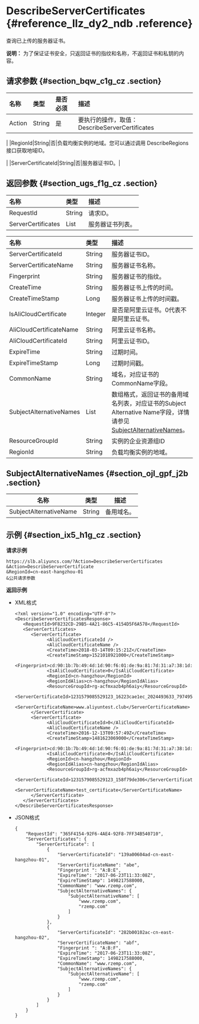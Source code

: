 # DescribeServerCertificates {#reference_llz_dy2_ndb .reference}

查询已上传的服务器证书。

**说明：** 为了保证证书安全，只返回证书的指纹和名称，不返回证书和私钥的内容。

## 请求参数 {#section_bqw_c1g_cz .section}

|名称|类型|是否必须|描述|
|:-|:-|:---|:-|
|Action|String|是|要执行的操作，取值：DescribeServerCertificates

|
|RegionId|String|否|负载均衡实例的地域。您可以通过调用 DescribeRegions接口获取地域ID。

|
|ServerCertificateId|String|否|服务器证书ID。|

## 返回参数 {#section_ugs_f1g_cz .section}

|名称|类型|描述|
|:-|:-|:-|
|RequestId|String|请求ID。|
|ServerCertificates|List|服务器证书列表。|

|名称|类型|描述|
|:-|:-|:-|
|ServerCertificateId|String|服务器证书ID。|
|ServerCertificateName|String|服务器证书名称。|
|Fingerprint|String|服务器证书的指纹。|
|CreateTime|String|服务器证书上传的时间。|
|CreateTimeStamp|Long|服务器证书上传的时间戳。|
|IsAliCloudCertificate|Integer|是否是阿里云证书。0代表不是阿里云证书。|
|AliCloudCertificateName|String|阿里云证书名称。|
|AliCloudCertificateId|String|阿里云证书ID。|
|ExpireTime|String|过期时间。|
|ExpireTimeStamp|Long|过期时间戳。|
|CommonName|String|域名，对应证书的CommonName字段。|
|SubjectAlternativeNames|List|数组格式，返回证书的备用域名列表，对应证书的Subject Alternative Name字段，详情请参见[SubjectAlternativeNames](#section_ojl_gpf_j2b)。|
|ResourceGroupId|String|实例的企业资源组ID|
|RegionId|String|负载均衡实例的地域。|

## SubjectAlternativeNames {#section_ojl_gpf_j2b .section}

|名称|类型|描述|
|--|--|--|
|SubjectAlternativeName|String|备用域名。|

## 示例 {#section_ix5_h1g_cz .section}

**请求示例**

``` {#public}
https://slb.aliyuncs.com/?Action=DescribeServerCertificates
&Action=DescribeServerCertificate 
&RegionId=cn-east-hangzhou-01
&公共请求参数
```

**返回示例**

-   XML格式

    ```
    <?xml version="1.0" encoding="UTF-8"?>
    <DescribeServerCertificatesResponse>
       <RequestId>9F8232CD-29B5-4A21-86C5-4154D5F6A578</RequestId>
       <ServerCertificates>
          <ServerCertificate>
                <AliCloudCertificateId />
                <AliCloudCertificateName />
                <CreateTime>2018-03-14T09:15:21Z</CreateTime>
                <CreateTimeStamp>1521018921000</CreateTimeStamp>
                <Fingerprint>cd:90:1b:7b:49:4d:1d:90:f6:01:de:9a:81:7d:31:a7:38:1d:84:8d</Fingerprint>
                <IsAliCloudCertificate>0</IsAliCloudCertificate>
                <RegionId>cn-hangzhou</RegionId>
                <RegionIdAlias>cn-hangzhou</RegionIdAlias>
                <ResourceGroupId>rg-acfmxazb4ph6aiy</ResourceGroupId>
                <ServerCertificateId>1231579085529123_16223cae1ec_2024493633_797495279</ServerCertificateId>
                <ServerCertificateName>www.aliyuntest.club</ServerCertificateName>
          </ServerCertificate>			
          <ServerCertificate>	
                <AliCloudCertificateId>0</AliCloudCertificateId>
                <AliCloudCertificateName />
                <CreateTime>2016-12-13T09:57:49Z</CreateTime>
                <CreateTimeStamp>1481623069000</CreateTimeStamp>
                <Fingerprint>cd:90:1b:7b:49:4d:1d:90:f6:01:de:9a:81:7d:31:a7:38:1d:84:8d</Fingerprint>
                <IsAliCloudCertificate>0</IsAliCloudCertificate>
                <RegionId>cn-hangzhou</RegionId>
                <RegionIdAlias>cn-hangzhou</RegionIdAlias>
                <ResourceGroupId>rg-acfmxazb4ph6aiy</ResourceGroupId>
                <ServerCertificateId>1231579085529123_158f79de306</ServerCertificateId>
                <ServerCertificateName>test_certificate</ServerCertificateName>
          </ServerCertificate>
       </ServerCertificates>
    </DescribeServerCertificatesResponse>
    ```

-   JSON格式

    ```
    {
        "RequestId": "365F4154-92F6-4AE4-92F8-7FF34B540710", 
        "ServerCertificates": {
            "ServerCertificate": [
                {
                    "ServerCertificateId": "139a00604ad-cn-east-hangzhou-01", 
                    "ServerCertificateName": "abe", 
                    "Fingerprint ": "A:B:E", 
                    "ExpireTime": "2017-06-23T11:33:08Z", 
                    "ExpireTimeStamp": 1498217588000, 
                    "CommonName": "www.rzemp.com", 
                    "SubjectAlternativeNames": {
                        "SubjectAlternativeName": [
                            "www.rzemp.com", 
                            "rzemp.com"
                        ]
                    }
                }, 
                {
                    "ServerCertificateId": "282b00102ac-cn-east-hangzhou-02", 
                    "ServerCertificateName": "abf", 
                    "Fingerprint ": "A:B:F", 
                    "ExpireTime": "2017-06-23T11:33:08Z", 
                    "ExpireTimeStamp": 1498217588000, 
                    "CommonName": "www.rzemp.com", 
                    "SubjectAlternativeNames": {
                        "SubjectAlternativeName": [
                            "www.rzemp.com", 
                            "rzemp.com"
                        ]
                    }
                }
            ]
        }
    }
    
    ```


